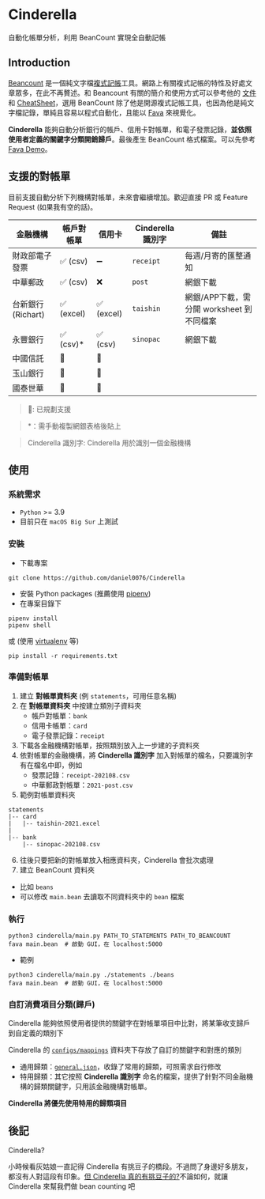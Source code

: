 Cinderella
===
自動化帳單分析，利用 BeanCount 實現全自動記帳

## Introduction

[Beancount](https://github.com/beancount/beancount) 是一個純文字檔[複式記帳](https://zh.wikipedia.org/wiki/复式簿记)工具。網路上有關複式記帳的特性及好處文章眾多，在此不再贅述。和 Beancount 有關的簡介和使用方式可以參考他的 [文件](https://beancount.github.io/docs/) 和 [CheatSheet](https://beancount.github.io/docs/beancount_cheat_sheet.html)，選用 BeanCount 除了他是開源複式記帳工具，也因為他是純文字檔記錄，單純且容易以程式自動化，且能以 [Fava](https://github.com/beancount/fava) 來視覺化。

**Cinderella** 能夠自動分析銀行的帳戶、信用卡對帳單，和電子發票記錄，**並依照使用者定義的關鍵字分類開銷歸戶**。最後產生 BeanCount 格式檔案。可以先參考 [Fava Demo](https://fava.pythonanywhere.com)。

## 支援的對帳單

目前支援自動分析下列機構對帳單，未來會繼續增加。歡迎直接 PR 或 Feature Request (如果我有空的話)。

| 金融機構         | 帳戶對帳單  | 信用卡     | **Cinderella 識別字**  | 備註 |
| -----------     | ----------- | ----------- | ----------- | ----------- |
| 財政部電子發票    | ✅ (csv)  |➖         | `receipt`         | 每週/月寄的匯整通知  |
| 中華郵政         | ✅ (csv)  |❌         | `post`            | 網銀下載           |   
| 台新銀行(Richart)| ✅ (excel)|✅ (excel) | `taishin`         | 網銀/APP下載，需分開 worksheet 到不同檔案 |
| 永豐銀行         | ✅ (csv)* |✅ (csv)   | `sinopac`         | 網銀下載   |
| 中國信託         | 🚀        |🚀         |                   |                   |
| 玉山銀行         | 🚀        |🚀         |                   |                   |
| 國泰世華         | 🚀        |🚀         |                   |                   |

> 🚀: 已規劃支援

> *：需手動複製網銀表格後貼上

> Cinderella 識別字: Cinderella 用於識別一個金融機構


## 使用

### 系統需求

+ `Python`  >= 3.9
+ 目前只在 `macOS Big Sur` 上測試

### 安裝

+ 下載專案
```
git clone https://github.com/daniel0076/Cinderella
```

+ 安裝 Python packages (推薦使用 [pipenv](https://pipenv.pypa.io/en/latest/))
+ 在專案目錄下
```
pipenv install
pipenv shell
```
或 (使用 [virtualenv](https://virtualenv.pypa.io/en/latest/) 等)
```
pip install -r requirements.txt
```

### 準備對帳單

1. 建立 **對帳單資料夾** (例 `statements`，可用任意名稱)
2. 在 **對帳單資料夾** 中按建立類別子資料夾
    + 帳戶對帳單：`bank`
    + 信用卡帳單：`card`
    + 電子發票記錄：`receipt`
3. 下載各金融機構對帳單，按照類別放入上一步建的子資料夾
4. 依對帳單的金融機構，將 **Cinderella 識別字** 加入對帳單的檔名，只要識別字有在檔名中即，例如
    + 發票記錄：`receipt-202108.csv`
    + 中華郵政對帳單：`2021-post.csv`
5. 範例對帳單資料夾
```
statements
|-- card
|   |-- taishin-2021.excel
|
|-- bank
    |-- sinopac-202108.csv
```

6. 往後只要把新的對帳單放入相應資料夾，Cinderella 會批次處理
7. 建立 BeanCount 資料夾
 + 比如 `beans`
 + 可以修改 `main.bean` 去讀取不同資料夾中的 `bean` 檔案
   
### 執行

```
python3 cinderella/main.py PATH_TO_STATEMENTS PATH_TO_BEANCOUNT
fava main.bean  # 啟動 GUI，在 localhost:5000
```
+ 範例


```
python3 cinderella/main.py ./statements ./beans
fava main.bean  # 啟動 GUI，在 localhost:5000
```

### 自訂消費項目分類(歸戶)

Cinderella 能夠依照使用者提供的關鍵字在對帳單項目中比對，將某筆收支歸戶到自定義的類別下

Cinderella 的 [`configs/mappings`](https://github.com/daniel0076/Cinderella/tree/main/Cinderella/configs/mappings) 資料夾下存放了自訂的關鍵字和對應的類別

+ 通用歸類：[`general.json`](https://github.com/daniel0076/Cinderella/tree/main/Cinderella/configs/mappings/general.json)，收錄了常用的歸類，可照需求自行修改
+ 特用歸類：其它按照 **Cinderella 識別字** 命名的檔案，提供了針對不同金融機構的歸類關鍵字，只用該金融機構對帳單。

**Cinderella 將優先使用特用的歸類項目**

## 後記

Cinderella?

小時候看灰姑娘一直記得 Cinderella 有挑豆子的橋段。不過問了身邊好多朋友，都沒有人對這段有印象。[但 Cinderella 真的有挑豆子的?](https://sites.pitt.edu/~dash/grimm021.html)不論如何，就讓 Cinderella 來幫我們做 bean counting 吧
